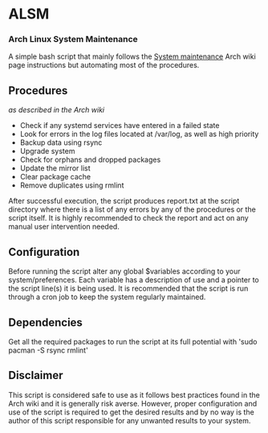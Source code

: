 # ALSM
### Arch Linux System Maintenance
A simple bash script that mainly follows the [System maintenance](https://wiki.archlinux.org/index.php/System_maintenance) Arch wiki page instructions but automating most of the procedures.
## Procedures
*as described in the Arch wiki*
- Check if any systemd services have entered in a failed state
- Look for errors in the log files located at /var/log, as well as high priority
- Backup data using rsync
- Upgrade system
- Check for orphans and dropped packages
- Update the mirror list
- Clear package cache
- Remove duplicates using rmlint

After successful execution, the script produces report.txt at the script directory where there is a list of any errors by any of the procedures or the script itself. It is highly recommended to check the report and act on any manual user intervention needed.
## Configuration
Before running the script alter any global $variables according to your system/preferences. Each variable has a description of use and a pointer to the script line(s) it is being used.
It is recommended that the script is run through a cron job to keep the system regularly maintained.
## Dependencies
Get all the required packages to run the script at its full potential with
'sudo pacman -S rsync rmlint'
## Disclaimer
This script is considered safe to use as it follows best practices found in the Arch wiki and it is generally risk averse. However, proper configuration and use of the script is required to get the desired results and by no way is the author of this script responsible for any unwanted results to your system.
